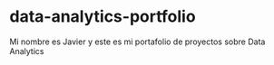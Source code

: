 # data-analytics-portfolio
Mi nombre es Javier y este es mi portafolio de proyectos sobre Data Analytics
